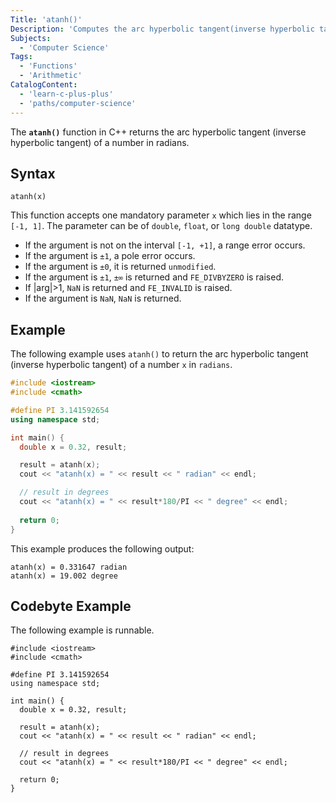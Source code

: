 ```yaml
---
Title: 'atanh()'
Description: 'Computes the arc hyperbolic tangent(inverse hyperbolic tangent) of a number in radians.'
Subjects:
  - 'Computer Science'
Tags:
  - 'Functions'
  - 'Arithmetic'
CatalogContent:
  - 'learn-c-plus-plus'
  - 'paths/computer-science'
---
```


The **`atanh()`** function in C++ returns the arc hyperbolic tangent (inverse hyperbolic tangent) of a number in radians.

## Syntax

```pseudo
atanh(x)
```

This function accepts one mandatory parameter `x` which lies in the range `[-1, 1]`. The parameter can be of `double`, `float`, or `long double` datatype.

- If the argument is not on the interval `[-1, +1]`, a range error occurs.
- If the argument is `±1`, a pole error occurs.
- If the argument is `±0`, it is returned `unmodified`.
- If the argument is `±1`, `±∞` is returned and `FE_DIVBYZERO` is raised.
- If |arg|>1, `NaN` is returned and `FE_INVALID` is raised.
- If the argument is `NaN`, `NaN` is returned.

## Example

The following example uses `atanh()` to return the arc hyperbolic tangent (inverse hyperbolic tangent) of a number `x` in `radians`.

```cpp
#include <iostream>
#include <cmath>

#define PI 3.141592654
using namespace std;

int main() {
  double x = 0.32, result;

  result = atanh(x);
  cout << "atanh(x) = " << result << " radian" << endl;

  // result in degrees
  cout << "atanh(x) = " << result*180/PI << " degree" << endl;
	
  return 0;
}
```

This example produces the following output:

```shell
atanh(x) = 0.331647 radian
atanh(x) = 19.002 degree
```

## Codebyte Example

The following example is runnable.

```codebyte/cpp
#include <iostream>
#include <cmath>

#define PI 3.141592654
using namespace std;

int main() {
  double x = 0.32, result;

  result = atanh(x);
  cout << "atanh(x) = " << result << " radian" << endl;

  // result in degrees
  cout << "atanh(x) = " << result*180/PI << " degree" << endl;
	
  return 0;
}
```
